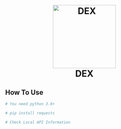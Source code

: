 
<h1 align="center">
  <br>
  <a href="https://github.com/M-DEX-1"><img src="https://github.com/M-DEX-1/TEST/blob/main/29157ceb760c50f50038894e36a36e52.jpg" alt="DEX" width="200"></a>
  <br>
  DEX
  <br>
</h1>

## How To Use

```bash
# You need python 3.6+

# pip install requests

# Check Local API Information
```
